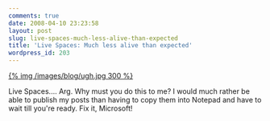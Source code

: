 ```yaml
---
comments: true
date: 2008-04-10 23:23:58
layout: post
slug: live-spaces-much-less-alive-than-expected
title: 'Live Spaces: Much less alive than expected'
wordpress_id: 203
---
```


[{% img /images/blog/ugh.jpg 300 %}](/images/blog/ugh.jpg)

Live Spaces.... Arg. Why must you do this to me? I would much rather be able to publish my posts than having to copy them into Notepad and have to wait till you're ready. Fix it, Microsoft!
